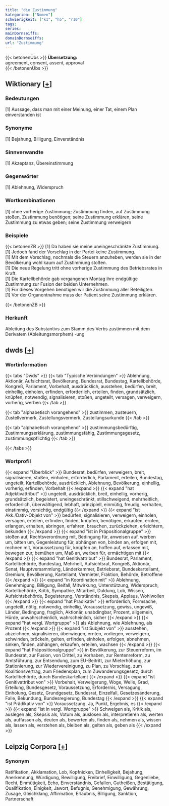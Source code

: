 ```yaml
---
title: "die Zustimmung"
kategorien: ["Nomen"]
schwierigkeit: ["k1", "h5", "r10"]
tags:
series:
mainDornseiffs:
domainDornseiffs:
url: "Zustimmung"
---
```


{{< betonenÜbs >}}
**Übersetzung:**  
agreement, consent, assent, approval  
{{< /betonenÜbs >}}

## Wiktionary [[+](https://de.wiktionary.org/wiki/Zustimmung)]

### Bedeutungen
[1] Aussage, dass man mit einer Meinung, einer Tat, einem Plan einverstanden ist  

### Synonyme
[1] Bejahung, Billigung, Einverständnis  

### Sinnverwandte
[1] Akzeptanz, Übereinstimmung  

### Gegenwörter
[1] Ablehnung, Widerspruch  

### Wortkombinationen
[1] ohne vorherige Zustimmung; Zustimmung finden, auf Zustimmung stoßen, Zustimmung benötigen; seine Zustimmung erklären, seine Zustimmung zu etwas geben; seine Zustimmung verweigern  

### Beispiele
{{< betonenZB >}}
[1] Da haben sie meine uneingeschränkte Zustimmung.  
[1] Jedoch fand der Vorschlag in der Partei keine Zustimmung.  
[1] Mit dem Vorschlag, nochmals die Steuern anzuheben, werden sie in der Bevölkerung wohl kaum auf Zustimmung stoßen.  
[1] Die neue Regelung tritt ohne vorherige Zustimmung des Betriebsrates in Kraft.  
[1] Die Kartellbehörde gab vergangenen Montag ihre endgültige Zustimmung zur Fusion der beiden Unternehmen.  
[1] Für dieses Vorgehen benötigen wir die Zustimmung aller Beteiligten.  
[1] Vor der Organentnahme muss der Patient seine Zustimmung erklären.  

{{< /betonenZB >}}
### Herkunft
Ableitung des Substantivs zum Stamm des Verbs zustimmen mit dem Derivatem (Ableitungsmorphem) -ung  



## dwds [[+](https://www.dwds.de/wb/Zustimmung)]

### Wortinformation
{{< tabs "Dwds" >}}
{{< tab "Typische Verbindungen" >}}
Ablehnung, Aktionär, Aufsichtsrat, Bevölkerung, Bundesrat, Bundestag, Kartellbehörde, Kongreß, Parlament, Vorbehalt, ausdrücklich, ausstehen, bedürfen, breit, einhellig, einholen, erfinden, erforderlich, erteilen, finden, grundsätzlich, knüpfen, notwendig, signalisieren, stoßen, ungeteilt, versagen, verweigern, vorherig, werben
{{< /tab >}}

{{< tab "alphabetisch vorangehend" >}}
zustimmen, zusteuern, Zustellvermerk, Zustellungsvermerk, Zustellungsurkunde
{{< /tab >}}

{{< tab "alphabetisch vorangehend" >}}
zustimmungsbedürftig, Zustimmungserklärung, zustimmungsfähig, Zustimmungsgesetz, zustimmungspflichtig
{{< /tab >}}

{{< /tabs >}}

### Wortprofil
{{< expand "Überblick" >}} Bundesrat, bedürfen, verweigern, breit, signalisieren, stoßen, einholen, erforderlich, Parlament, erteilen, Bundestag, ungeteilt, Kartellbehörde, ausdrücklich, Ablehnung, Bevölkerung, einhellig, vorherig, erfinden, Vorbehalt {{< /expand >}}
{{< expand "hat Adjektivattribut" >}} ungeteilt, ausdrücklich, breit, einhellig, vorherig, grundsätzlich, begeistert, uneingeschränkt, stillschweigend, mehrheitlich, erforderlich, überwältigend, lebhaft, prinzipiell, einmütig, freudig, verhalten, einstimmig, vorsichtig, endgültig {{< /expand >}}
{{< expand "ist Akk./Dativ-Objekt von" >}} bedürfen, signalisieren, verweigern, einholen, versagen, erteilen, erfinden, finden, knüpfen, benötigen, erkaufen, ernten, erlangen, erhalten, abringen, erfahren, brauchen, zurückziehen, erleichtern, bekunden {{< /expand >}}
{{< expand "ist in Präpositionalgruppe" >}} stoßen auf, Rechtsverordnung mit, Bedingung für, anweisen auf, werben um, bitten um, Gegenleistung für, abhängen von, binden an, erfolgen mit, rechnen mit, Voraussetzung für, knüpfen an, hoffen auf, erlassen mit, bewegen zur, bemühen um, Maß an, werben für, ermächtigen mit {{< /expand >}}
{{< expand "hat Genitivattribut" >}} Bundesrat, Parlament, Kartellbehörde, Bundestag, Mehrheit, Aufsichtsrat, Kongreß, Aktionär, Senat, Hauptversammlung, Länderkammer, Betriebsrat, Bundeskartellamt, Gremium, Bevölkerung, Kartellamt, Vermieter, Fraktion, Behörde, Betroffene {{< /expand >}}
{{< expand "in Koordination mit" >}} Ablehnung, Genehmigung, Billigung, Beifall, Mitwirkung, Unterstützung, Widerspruch, Kartellbehörde, Kritik, Sympathie, Mitarbeit, Duldung, Lob, Wissen, Aufsichtsbehörde, Begeisterung, Verständnis, Skepsis, Applaus, Wohlwollen {{< /expand >}}
{{< expand "hat Prädikativ" >}} erforderlich, Formsache, ungeteilt, nötig, notwendig, einhellig, Voraussetzung, gewiss, ungewiß, Länder, Bedingung, fraglich, Aktionär, unabdingbar, Prozent, allgemein, Hürde, unwahrscheinlich, wahrscheinlich, sicher {{< /expand >}}
{{< expand "hat vergl. Wortgruppe" >}} als Ablehnung, wie Ablehnung, als Prozent {{< /expand >}}
{{< expand "ist Subjekt von" >}} ausstehen, abzeichnen, signalisieren, überwiegen, ernten, vorliegen, verweigern, schwinden, bröckeln, gelten, erfinden, einholen, erfolgen, abnehmen, sinken, finden, abhängen, erkaufen, erteilen, wachsen {{< /expand >}}
{{< expand "hat Präpositionalgruppe" >}} in Bevölkerung, zur Steuerreform, im Bundesrat, zur Fusion, von Drittel, zu Vorhaben, zur Rentenreform, zu Amtsführung, zur Entsendung, zum EU-Beitritt, zur Mieterhöhung, zur Stationierung, zur Wiedervereinigung, zu Plan, zu Vorschlag, zum Koalitionsvertrag, zum Friedensplan, zum Zuwanderungsgesetz, durch Kartellbehörde, durch Bundeskartellamt {{< /expand >}}
{{< expand "ist Genitivattribut von" >}} Vorbehalt, Verweigerung, Woge, Welle, Grad, Erteilung, Bundesgesetz, Voraussetzung, Erfordernis, Versagung, Einholung, Gesetz, Grundgesetz, Bundesrat, Einzelfall, Gesetzesänderung, Falle, Bekundung, Bundesregierung, Bundestag {{< /expand >}}
{{< expand "ist Prädikativ von" >}} Voraussetzung, Ja, Punkt, Ergebnis, es {{< /expand >}}
{{< expand "ist in vergl. Wortgruppe" >}} Schweigen als, Kritik als, auslegen als, Skepsis als, Votum als, auslösen als, interpretieren als, werten als, auffassen als, deuten als, bewerten als, finden als, nehmen als, wissen als, lassen als, verstehen als, bleiben als, gelten als, geben als {{< /expand >}}

## Leipzig Corpora [[+](https://corpora.uni-leipzig.de/en/res?word=Zustimmung&corpusId=deu_newscrawl-public_2018)]


### Synonym
Ratifikation, Akklamation, Lob, Kopfnicken, Einhelligkeit, Bejahung, Anerkennung, Würdigung, Bewilligung, Freibrief, Einwilligung, Gegenliebe, Recht, Einmütigkeit, Echo, Einverständnis, Gefallen, Gutheißen, Bestätigung, Qualifikation, Einigkeit, Jawort, Befugnis, Genehmigung, Gewährung, Zusage, Gleichklang, Affirmation, Erlaubnis, Billigung, Sanktion, Partnerschaft

